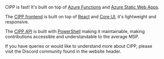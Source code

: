 <!-- markdownlint-disable-next-line MD041 -->
CIPP is fast! It's built on top of [Azure Functions](https://docs.microsoft.com/en-us/azure/azure-functions/functions-overview) and [Azure Static Web Apps](https://docs.microsoft.com/en-us/azure/static-web-apps/overview).

The [CIPP frontend](https://github.com/KelvinTegelaar/CIPP) is built on top of [React](https://reactjs.org/) and [Core UI](https://coreui.io), it's lightweight and responsive.

The [CIPP API](https://github.com/KelvinTegelaar/CIPP-API) is built with [PowerShell](https://aka.ms/PowerShell) making it maintainable, making contributions accessible and understandable to the average MSP. 

If you have queries or would like to understand more about CIPP, please visit the Discord community found in the website header. 
